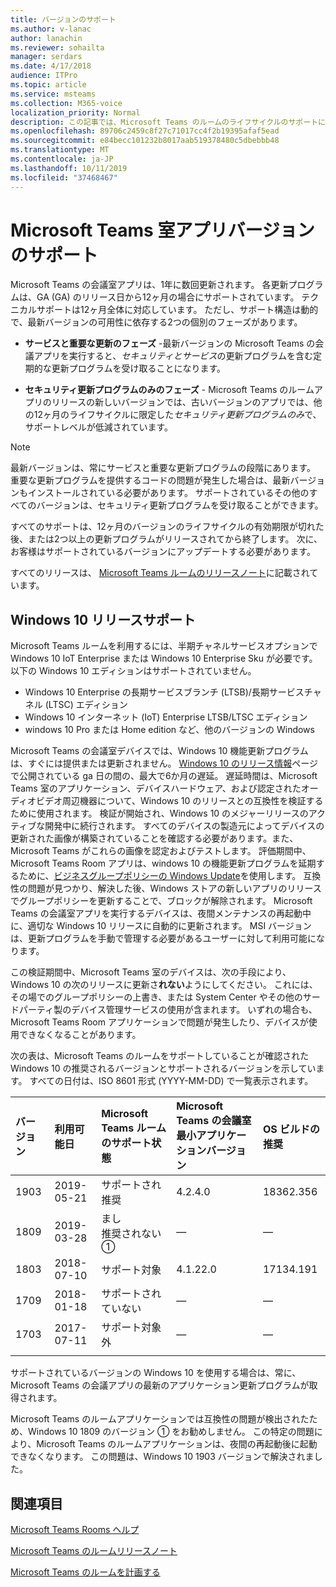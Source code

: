```yaml
---
title: バージョンのサポート
ms.author: v-lanac
author: lanachin
ms.reviewer: sohailta
manager: serdars
ms.date: 4/17/2018
audience: ITPro
ms.topic: article
ms.service: msteams
ms.collection: M365-voice
localization_priority: Normal
description: この記事では、Microsoft Teams のルームのライフサイクルのサポートについて説明します。
ms.openlocfilehash: 89706c2459c8f27c71017cc4f2b19395afaf5ead
ms.sourcegitcommit: e84becc101232b8017aab519378480c5dbebbb48
ms.translationtype: MT
ms.contentlocale: ja-JP
ms.lasthandoff: 10/11/2019
ms.locfileid: "37468467"
---
```

# <a name="microsoft-teams-rooms-app-version-support"></a>Microsoft Teams 室アプリバージョンのサポート
 
Microsoft Teams の会議室アプリは、1年に数回更新されます。 各更新プログラムは、GA (GA) のリリース日から12ヶ月の場合にサポートされています。 テクニカルサポートは12ヶ月全体に対応しています。 ただし、サポート構造は動的で、最新バージョンの可用性に依存する2つの個別のフェーズがあります。

- **サービスと重要な更新のフェーズ** \-最新バージョンの Microsoft Teams の会議アプリを実行すると、*セキュリティとサービス*の更新プログラムを含む定期的な更新プログラムを受け取ることになります。

- **セキュリティ更新プログラムのみのフェーズ** \- Microsoft Teams のルームアプリのリリースの新しいバージョンでは、古いバージョンのアプリでは、他の12ヶ月のライフサイクルに限定した*セキュリティ更新プログラムのみ*で、サポートレベルが低減されています。

> [!NOTE]
> 最新バージョンは、常にサービスと重要な更新プログラムの段階にあります。 重要な更新プログラムを提供するコードの問題が発生した場合は、最新バージョンもインストールされている必要があります。 サポートされているその他のすべてのバージョンは、セキュリティ更新プログラムを受け取ることができます。

すべてのサポートは、12ヶ月のバージョンのライフサイクルの有効期限が切れた後、または2つ以上の更新プログラムがリリースされてから終了します。 次に、お客様はサポートされているバージョンにアップデートする必要があります。

すべてのリリースは、 [Microsoft Teams ルームのリリースノート](srs2-release-note.md)に記載されています。

## <a name="windows-10-release-support"></a>Windows 10 リリースサポート

Microsoft Teams ルームを利用するには、半期チャネルサービスオプションで Windows 10 IoT Enterprise または Windows 10 Enterprise Sku が必要です。 以下の Windows 10 エディションはサポートされていません。

- Windows 10 Enterprise の長期サービスブランチ (LTSB)/長期サービスチャネル (LTSC) エディション
- Windows 10 インターネット (IoT) Enterprise LTSB/LTSC エディション
- windows 10 Pro または Home edition など、他のバージョンの Windows

Microsoft Teams の会議室デバイスでは、Windows 10 機能更新プログラムは、すぐには提供または更新されません。 [Windows 10 のリリース情報](https://docs.microsoft.com/windows/release-information/)ページで公開されている ga 日の間の、最大で6か月の遅延。 遅延時間は、Microsoft Teams 室のアプリケーション、デバイスハードウェア、および認定されたオーディオビデオ周辺機器について、Windows 10 のリリースとの互換性を検証するために使用されます。 検証が開始され、Windows 10 のメジャーリリースのアクティブな開発中に続行されます。 すべてのデバイスの製造元によってデバイスの更新された画像が構築されていることを確認する必要があります。また、Microsoft Teams がこれらの画像を認定およびテストします。 評価期間中、Microsoft Teams Room アプリは、windows 10 の機能更新プログラムを延期するために、[ビジネスグループポリシーの Windows Update](https://docs.microsoft.com/windows/deployment/update/waas-manage-updates-wufb)を使用します。 互換性の問題が見つかり、解決した後、Windows ストアの新しいアプリのリリースでグループポリシーを更新することで、ブロックが解除されます。 Microsoft Teams の会議室アプリを実行するデバイスは、夜間メンテナンスの再起動中に、適切な Windows 10 リリースに自動的に更新されます。 MSI バージョンは、更新プログラムを手動で管理する必要があるユーザーに対して利用可能になります。  

この検証期間中、Microsoft Teams 室のデバイスは、次の手段により、Windows 10 の次のリリースに更新さ**れない**ようにしてください。 これには、その場でのグループポリシーの上書き、または System Center やその他のサードパーティ製のデバイス管理サービスの使用が含まれます。 いずれの場合も、Microsoft Teams Room アプリケーションで問題が発生したり、デバイスが使用できなくなることがあります。  

次の表は、Microsoft Teams のルームをサポートしていることが確認された Windows 10 の推奨されるバージョンとサポートされるバージョンを示しています。 すべての日付は、ISO 8601 形式 (YYYY-MM-DD) で一覧表示されます。

|バージョン  |利用可能日   |Microsoft Teams ルームのサポート状態   |Microsoft Teams の会議室最小アプリケーションバージョン | OS ビルドの推奨  |
|:---  |:---       |:---                |:---    |:--- |
| 1903 |2019-05-21 |サポートされ <br/>推奨 |4.2.4.0 |18362.356 |
| 1809 |2019-03-28 |まし <br/>推奨されない &#x2780; |&#x2014; |&#x2014; |
| 1803 |2018-07-10 |サポート対象           |4.1.22.0 |17134.191 |
| 1709 |2018-01-18 |サポートされていない       |&#x2014; |&#x2014;|
| 1703 |2017-07-11 |サポート対象外       |&#x2014; |&#x2014;|
||||| |

サポートされているバージョンの Windows 10 を使用する場合は、常に、Microsoft Teams の会議アプリの最新のアプリケーション更新プログラムが取得されます。  

Microsoft Teams のルームアプリケーションでは互換性の問題が検出されたため、Windows 10 1809 のバージョン &#x2780; をお勧めしません。 この特定の問題により、Microsoft Teams のルームアプリケーションは、夜間の再起動後に起動できなくなります。 この問題は、Windows 10 1903 バージョンで解決されました。  

## <a name="see-also"></a>関連項目

[Microsoft Teams Rooms ヘルプ](https://support.office.com/en-us/article/Skype-Room-Systems-version-2-help-e667f40e-5aab-40c1-bd68-611fe0002ba2)

[Microsoft Teams のルームリリースノート](srs2-release-note.md)

[Microsoft Teams のルームを計画する](skype-room-systems-v2-0.md)
